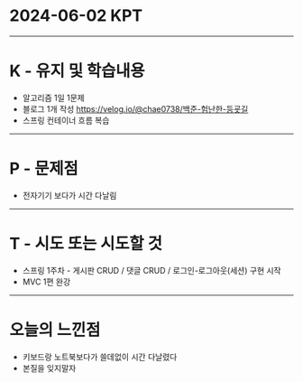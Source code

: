 # 2024-06-02 KPT
---
# K - 유지 및 학습내용

- 알고리즘 1일 1문제 
- 블로그 1개 작성 https://velog.io/@chae0738/백준-험난한-등굣길
- 스프링 컨테이너 흐름 복습

---
# P - 문제점

- 전자기기 보다가 시간 다날림

---
# T - 시도 또는 시도할 것

- 스프링 1주차 - 게시판 CRUD / 댓글 CRUD / 로그인-로그아웃(세션) 구현 시작
- MVC 1편 완강

---
# 오늘의 느낀점

- 키보드랑 노트북보다가 쓸데없이 시간 다날렸다
- 본질을 잊지말자

